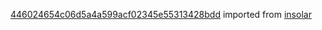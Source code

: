 [446024654c06d5a4a599acf02345e55313428bdd](https://github.com/insolar/insolar/commit/446024654c06d5a4a599acf02345e55313428bdd) imported from [insolar](https://github.com/insolar/insolar)
